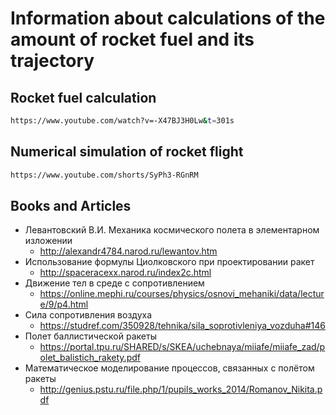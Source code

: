 # Information about calculations of the amount of rocket fuel and its trajectory


## Rocket fuel calculation
```bash
https://www.youtube.com/watch?v=-X47BJ3H0Lw&t=301s
```

## Numerical simulation of rocket flight
```bash
https://www.youtube.com/shorts/SyPh3-RGnRM
```

## Books and Articles

- Левантовский В.И. Механика космического полета в элементарном изложении
	- http://alexandr4784.narod.ru/lewantov.htm
- Использование формулы Циолковского при проектировании ракет
	- http://spaceracexx.narod.ru/index2c.html
- Движение тел в среде с сопротивлением
	- https://online.mephi.ru/courses/physics/osnovi_mehaniki/data/lecture/9/p4.html
- Сила сопротивления воздуха
	- https://studref.com/350928/tehnika/sila_soprotivleniya_vozduha#146
- Полет баллистической ракеты
	- https://portal.tpu.ru/SHARED/s/SKEA/uchebnaya/miiafe/miiafe_zad/polet_balistich_rakety.pdf
- Математическое моделирование процессов, связанных с полётом ракеты
	- http://genius.pstu.ru/file.php/1/pupils_works_2014/Romanov_Nikita.pdf
